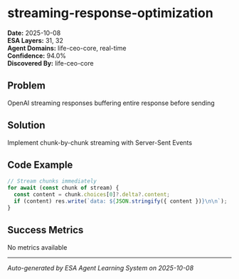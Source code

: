 # streaming-response-optimization

**Date:** 2025-10-08  
**ESA Layers:** 31, 32  
**Agent Domains:** life-ceo-core, real-time  
**Confidence:** 94.0%  
**Discovered By:** life-ceo-core

## Problem

OpenAI streaming responses buffering entire response before sending

## Solution

Implement chunk-by-chunk streaming with Server-Sent Events

## Code Example

```typescript
// Stream chunks immediately
for await (const chunk of stream) {
  const content = chunk.choices[0]?.delta?.content;
  if (content) res.write(`data: ${JSON.stringify({ content })}\n\n`);
}
```

## Success Metrics

No metrics available





---

*Auto-generated by ESA Agent Learning System on 2025-10-08*

